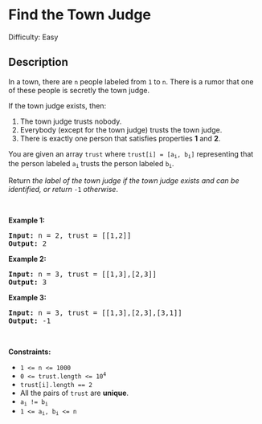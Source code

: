 # Find the Town Judge

Difficulty: Easy
## Description
<p>In a town, there are <code>n</code> people labeled from <code>1</code> to <code>n</code>. There is a rumor that one of these people is secretly the town judge.</p>
<p>If the town judge exists, then:</p>
<ol>
<li>The town judge trusts nobody.</li>
<li>Everybody (except for the town judge) trusts the town judge.</li>
<li>There is exactly one person that satisfies properties <strong>1</strong> and <strong>2</strong>.</li>
</ol>
<p>You are given an array <code>trust</code> where <code>trust[i] = [a<sub>i</sub>, b<sub>i</sub>]</code> representing that the person labeled <code>a<sub>i</sub></code> trusts the person labeled <code>b<sub>i</sub></code>.</p>
<p>Return <em>the label of the town judge if the town judge exists and can be identified, or return </em><code>-1</code><em> otherwise</em>.</p>
<p> </p>
<p><strong class="example">Example 1:</strong></p>
<pre><strong>Input:</strong> n = 2, trust = [[1,2]]
<strong>Output:</strong> 2
</pre>
<p><strong class="example">Example 2:</strong></p>
<pre><strong>Input:</strong> n = 3, trust = [[1,3],[2,3]]
<strong>Output:</strong> 3
</pre>
<p><strong class="example">Example 3:</strong></p>
<pre><strong>Input:</strong> n = 3, trust = [[1,3],[2,3],[3,1]]
<strong>Output:</strong> -1
</pre>
<p> </p>
<p><strong>Constraints:</strong></p>
<ul>
<li><code>1 &lt;= n &lt;= 1000</code></li>
<li><code>0 &lt;= trust.length &lt;= 10<sup>4</sup></code></li>
<li><code>trust[i].length == 2</code></li>
<li>All the pairs of <code>trust</code> are <strong>unique</strong>.</li>
<li><code>a<sub>i</sub> != b<sub>i</sub></code></li>
<li><code>1 &lt;= a<sub>i</sub>, b<sub>i</sub> &lt;= n</code></li>
</ul>
